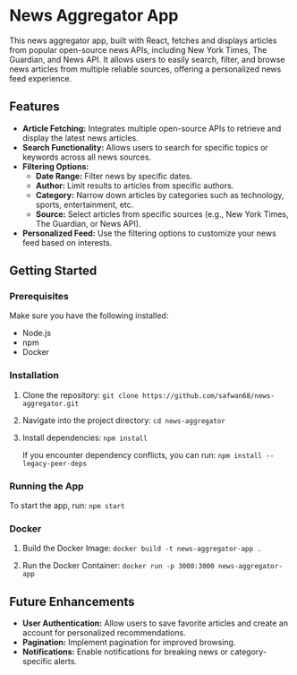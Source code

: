 # News Aggregator App

This news aggregator app, built with React, fetches and displays articles from popular open-source news APIs, including New York Times, The Guardian, and News API. It allows users to easily search, filter, and browse news articles from multiple reliable sources, offering a personalized news feed experience.

## Features

- **Article Fetching:** Integrates multiple open-source APIs to retrieve and display the latest news articles.
- **Search Functionality:** Allows users to search for specific topics or keywords across all news sources.
- **Filtering Options:**
  - **Date Range:** Filter news by specific dates.
  - **Author:** Limit results to articles from specific authors.
  - **Category:** Narrow down articles by categories such as technology, sports, entertainment, etc.
  - **Source:** Select articles from specific sources (e.g., New York Times, The Guardian, or News API).
- **Personalized Feed:** Use the filtering options to customize your news feed based on interests.

## Getting Started

### Prerequisites

Make sure you have the following installed:
- Node.js
- npm
- Docker

### Installation

1. Clone the repository: 
   `git clone https://github.com/safwan68/news-aggregator.git`
   
2. Navigate into the project directory: 
   `cd news-aggregator`
   
3. Install dependencies: 
   `npm install`

   If you encounter dependency conflicts, you can run: 
   `npm install --legacy-peer-deps`

### Running the App

To start the app, run: 
`npm start`

### Docker

1. Build the Docker Image: 
   `docker build -t news-aggregator-app .`

2. Run the Docker Container: 
   `docker run -p 3000:3000 news-aggregator-app`

## Future Enhancements

- **User Authentication:** Allow users to save favorite articles and create an account for personalized recommendations.
- **Pagination:** Implement pagination for improved browsing.
- **Notifications:** Enable notifications for breaking news or category-specific alerts.
